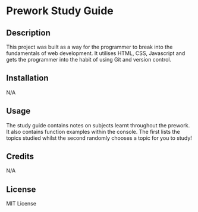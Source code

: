 # Prework Study Guide

## Description

This project was built as a way for the programmer to break into the fundamentals of web development. It utilises HTML, CSS, Javascript and gets the programmer into the habit of using Git and version control.

## Installation

N/A

## Usage

The study guide contains notes on subjects learnt throughout the prework. It also contains function examples within the console. The first lists the topics studied whilst the second randomly chooses a topic for you to study!

## Credits

N/A

## License

MIT License


